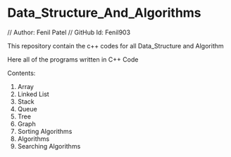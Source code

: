 # Data_Structure_And_Algorithms

// Author: Fenil Patel
// GitHub Id: Fenil903

This repository contain the c++ codes for all Data_Structure and Algorithm

Here all of the programs written in C++ Code

Contents:
1. Array
2. Linked List
3. Stack
4. Queue
5. Tree
6. Graph
7. Sorting Algorithms
8. Algorithms
9. Searching Algorithms
